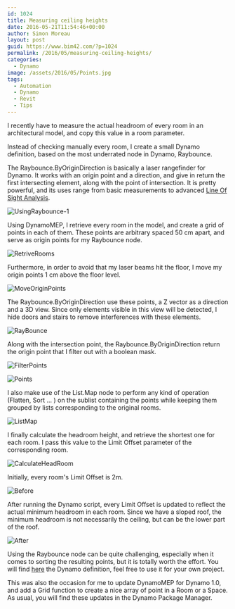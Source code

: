```yaml
---
id: 1024
title: Measuring ceiling heights
date: 2016-05-21T11:54:46+00:00
author: Simon Moreau
layout: post
guid: https://www.bim42.com/?p=1024
permalink: /2016/05/measuring-ceiling-heights/
categories:
  - Dynamo
image: /assets/2016/05/Points.jpg
tags:
  - Automation
  - Dynamo
  - Revit
  - Tips
---
```

I recently have to measure the actual headroom of every room in an architectural model, and copy this value in a room parameter.

Instead of checking manually every room, I create a small Dynamo definition, based on the most underrated node in Dynamo, Raybounce.

The Raybounce.ByOriginDirection is basically a laser rangefinder for Dynamo. It works with an origin point and a direction, and give in return the first intersecting element, along with the point of intersection. It is pretty powerful, and its uses range from basic measurements to advanced [Line Of Sight Analysis](https://revitbeyondbim.wordpress.com/2016/03/10/eye-sight-analysis-with-revit-and-dynamo/).

![UsingRaybounce-1](/assets/2016/05/UsingRaybounce-1.jpg)

Using DynamoMEP, I retrieve every room in the model, and create a grid of points in each of them. These points are arbitrary spaced 50 cm apart, and serve as origin points for my Raybounce node.

![RetriveRooms](/assets/2016/05/RetriveRooms.jpg)

Furthermore, in order to avoid that my laser beams hit the floor, I move my origin points 1 cm above the floor level.

![MoveOriginPoints](/assets/2016/05/MoveOriginPoints.jpg)

The Raybounce.ByOriginDirection use these points, a Z vector as a direction and a 3D view. Since only elements visible in this view will be detected, I hide doors and stairs to remove interferences with these elements.

![RayBounce](/assets/2016/05/RayBounce.jpg)

Along with the intersection point, the Raybounce.ByOriginDirection return the origin point that I filter out with a boolean mask.

![FilterPoints](/assets/2016/05/FilterPoints.jpg)

![Points](/assets/2016/05/Points.jpg)

I also make use of the List.Map node to perform any kind of operation (Flatten, Sort ... ) on the sublist containing the points while keeping them grouped by lists corresponding to the original rooms.

![ListMap](/assets/2016/05/ListMap.jpg)

I finally calculate the headroom height, and retrieve the shortest one for each room. I pass this value to the Limit Offset parameter of the corresponding room.

![CalculateHeadRoom](/assets/2016/05/CalculateHeadRoom.jpg)

Initially, every room's Limit Offset is 2m.

![Before](/assets/2016/05/Before.jpg)

After running the Dynamo script, every Limit Offset is updated to reflect the actual minimum headroom in each room. Since we have a sloped roof, the minimum headroom is not necessarily the ceiling, but can be the lower part of the roof.

![After](/assets/2016/05/After.jpg)

Using the Raybounce node can be quite challenging, especially when it comes to sorting the resulting points, but it is totally worth the effort. You will find [here](https://drive.google.com/file/d/0B_fvbfIWQ5JJY3U4TkduaGUwZkk/view?usp=sharing) the Dynamo definition, feel free to use it for your own project.

This was also the occasion for me to update DynamoMEP for Dynamo 1.0, and add a Grid function to create a nice array of point in a Room or a Space. As usual, you will find these updates in the Dynamo Package Manager.